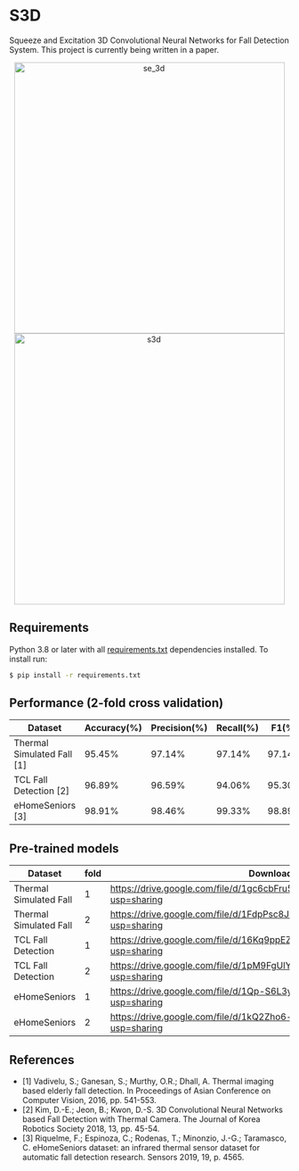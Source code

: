 # S3D
Squeeze and Excitation 3D Convolutional Neural Networks for Fall Detection System. This project is currently being written in a paper.

<div align="center">
<img width="486" alt="se_3d" src="https://user-images.githubusercontent.com/30026090/141882787-5ec2f40c-d857-4347-83f8-4fa098accf34.png">
  
<img width="486" alt="s3d" src="https://user-images.githubusercontent.com/30026090/141882885-f2eac6fd-0e5c-4824-9b04-c61e9ecc646d.png">
</div>

## Requirements
Python 3.8 or later with all [requirements.txt](https://github.com/baek2sm/S3D/blob/master/requirements.txt) dependencies installed. To install run:
```bash
$ pip install -r requirements.txt
```

## Performance (2-fold cross validation)
  Dataset|Accuracy(%)|Precision(%)|Recall(%)|F1(%)
  -----|--|--|--|--
  Thermal Simulated Fall [1]|95.45%|97.14%|97.14%|97.14%
  TCL Fall Detection [2]|96.89%|96.59%|94.06%|95.30%
  eHomeSeniors [3]|98.91%|98.46%|99.33%|98.89%

## Pre-trained models
  Dataset|fold|Download link
  --|-|-----
  Thermal Simulated Fall|1|https://drive.google.com/file/d/1gc6cbFru5ALWUkt66cFNieDUFhVA69K4/view?usp=sharing
  Thermal Simulated Fall|2|https://drive.google.com/file/d/1FdpPsc8J10qalajITnyDndD9XN2L6Q_z/view?usp=sharing
  TCL Fall Detection|1|https://drive.google.com/file/d/16Kq9ppEZJzIrVtkZR-6ep1Td67HAaqXb/view?usp=sharing
  TCL Fall Detection|2|https://drive.google.com/file/d/1pM9FgUlYyAlakCYA_jnOrrjm5t0jtPfy/view?usp=sharing
  eHomeSeniors|1|https://drive.google.com/file/d/1Qp-S6L3ycsJrnPySJ1I0FfYEJcxwCuAs/view?usp=sharing
  eHomeSeniors|2|https://drive.google.com/file/d/1kQ2Zho6-c2fQnJ7hIU656r5BpRlsCBPH/view?usp=sharing

## References
- [1] Vadivelu, S.; Ganesan, S.; Murthy, O.R.; Dhall, A. Thermal imaging based elderly fall detection. In Proceedings of Asian Conference on Computer Vision, 2016, pp. 541-553.
- [2] Kim, D.-E.; Jeon, B.; Kwon, D.-S. 3D Convolutional Neural Networks based Fall Detection with Thermal Camera. The Journal of Korea Robotics Society 2018, 13, pp. 45-54.
- [3] Riquelme, F.; Espinoza, C.; Rodenas, T.; Minonzio, J.-G.; Taramasco, C. eHomeSeniors dataset: an infrared thermal sensor dataset for automatic fall detection research. Sensors 2019, 19, p. 4565.
